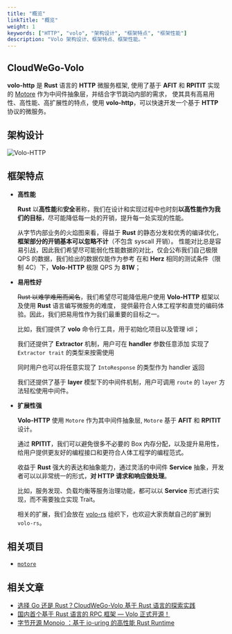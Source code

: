 ```yaml
---
title: "概览"
linkTitle: "概览"
weight: 1
keywords: ["HTTP", "volo", "架构设计", "框架特点", "框架性能"]
description: "Volo 架构设计、框架特点、框架性能。"
---
```


## CloudWeGo-Volo

**volo-http** 是 **Rust** 语言的 **HTTP** 微服务框架, 使用了基于 **AFIT** 和 **RPITIT** 实现的 [Motore](https://github.com/cloudwego/motore) 作为中间件抽象层，并结合字节跳动内部的需求，
使其具有高易用性、高性能、高扩展性的特点，使用 **volo-http**，可以快速开发一个基于 **HTTP** 协议的微服务。

## 架构设计

![Volo-HTTP](/img/docs/volo-http-architecture.svg)

## 框架特点

- **高性能**

  **Rust** 以**高性能**和**安全**著称，我们在设计和实现过程中也时刻**以高性能作为我们的目标**，尽可能降低每一处的开销，提升每一处实现的性能。

  从字节内部业务的火焰图来看，得益于 **Rust** 的静态分发和优秀的编译优化，**框架部分的开销基本可以忽略不计**（不包含 syscall 开销）。
  性能对比总是容易引战，因此我们希望尽可能弱化性能数据的对比，仅会公布我们自己极限 QPS 的数据，我们给出的数据仅能作为参考
  在和 **Herz** 相同的测试条件（限制 4C）下，**Volo-HTTP** 极限 QPS 为 **81W**；

- **易用性好**

  ~~Rust 以难学难用而闻名~~，我们希望尽可能降低用户使用 **Volo-HTTP** 框架以及使用 **Rust** 语言编写微服务的难度，
  提供最符合人体工程学和直觉的编码体验。因此，我们把易用性作为我们最重要的目标之一。

  比如，我们提供了 **volo** 命令行工具，用于初始化项目以及管理 idl； 

  我们还提供了 **Extractor** 机制，用户可在 **handler** 参数任意添加 实现了 `Extractor trait` 的类型来按需使用

  同时用户也可以将任意实现了 `IntoResponse` 的类型作为 handler 返回

  我们还提供了基于 **layer** 模型下的中间件机制，用户可调用 `route` 的 `layer` 方法轻松使用中间件。


- **扩展性强**

  **Volo-HTTP** 使用 `Motore` 作为其中间件抽象层, `Motore` 基于 **AFIT** 和 **RPITIT** 设计。

  通过 **RPITIT**，我们可以避免很多不必要的 Box 内存分配，以及提升易用性，给用户提供更友好的编程接口和更符合人体工程学的编程范式。

  收益于 **Rust** 强大的表达和抽象能力，通过灵活的中间件 **Service** 抽象，开发者可以以非常统一的形式，**对 HTTP 请求和响应做处理**。

  比如，服务发现、负载均衡等服务治理功能，都可以以 **Service** 形式进行实现，而不需要独立实现 Trait。

  相关的扩展，我们会放在 [volo-rs](https://github.com/volo-rs) 组织下，也欢迎大家贡献自己的扩展到 `volo-rs`。
    
## 相关项目

- [`motore`](https://github.com/cloudwego/motore)

## 相关文章

- [选择 Go 还是 Rust？CloudWeGo-Volo 基于 Rust 语言的探索实践](https://www.cloudwego.io/zh/blog/2022/09/06/%E9%80%89%E6%8B%A9-go-%E8%BF%98%E6%98%AF-rustcloudwego-volo-%E5%9F%BA%E4%BA%8E-rust-%E8%AF%AD%E8%A8%80%E7%9A%84%E6%8E%A2%E7%B4%A2%E5%AE%9E%E8%B7%B5/)
- [国内首个基于 Rust 语言的 RPC 框架 — Volo 正式开源！](https://www.cloudwego.io/zh/blog/2022/08/30/%E5%9B%BD%E5%86%85%E9%A6%96%E4%B8%AA%E5%9F%BA%E4%BA%8E-rust-%E8%AF%AD%E8%A8%80%E7%9A%84-rpc-%E6%A1%86%E6%9E%B6-volo-%E6%AD%A3%E5%BC%8F%E5%BC%80%E6%BA%90/)
- [字节开源 Monoio ：基于 io-uring 的高性能 Rust Runtime](https://www.cloudwego.io/zh/blog/2023/04/17/%E5%AD%97%E8%8A%82%E5%BC%80%E6%BA%90-monoio-%E5%9F%BA%E4%BA%8E-io-uring-%E7%9A%84%E9%AB%98%E6%80%A7%E8%83%BD-rust-runtime/)
